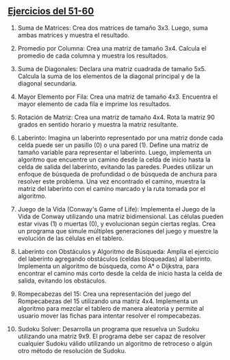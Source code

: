## [Ejercicios del 51-60](./51-60)
1. Suma de Matrices:
Crea dos matrices de tamaño 3x3. Luego, suma ambas matrices y muestra el resultado.

2. Promedio por Columna:
Crea una matriz de tamaño 3x4. Calcula el promedio de cada columna y muestra los
resultados.

3. Suma de Diagonales:
Declara una matriz cuadrada de tamaño 5x5. Calcula la suma de los elementos de la
diagonal principal y de la diagonal secundaria.

4. Mayor Elemento por Fila:
Crea una matriz de tamaño 4x3. Encuentra el mayor elemento de cada fila e imprime los
resultados.

5. Rotación de Matriz:
Crea una matriz de tamaño 4x4. Rota la matriz 90 grados en sentido horario y muestra la
matriz resultante.

6. Laberinto:
Imagina un laberinto representado por una matriz donde cada celda puede ser un pasillo
(0) o una pared (1). Define una matriz de tamaño variable para representar el laberinto.
Luego, implementa un algoritmo que encuentre un camino desde la celda de inicio hasta la
celda de salida del laberinto, evitando las paredes. Puedes utilizar un enfoque de búsqueda
de profundidad o de búsqueda de anchura para resolver este problema. Una vez
encontrado el camino, muestra la matriz del laberinto con el camino marcado y la ruta
tomada por el algoritmo.

7. Juego de la Vida (Conway's Game of Life):
Implementa el Juego de la Vida de Conway utilizando una matriz bidimensional. Las células
pueden estar vivas (1) o muertas (0), y evolucionan según ciertas reglas. Crea un programa
que simule múltiples generaciones del juego y muestre la evolución de las células en el
tablero.

8. Laberinto con Obstáculos y Algoritmo de Búsqueda:
Amplía el ejercicio del laberinto agregando obstáculos (celdas bloqueadas) al laberinto.
Implementa un algoritmo de búsqueda, como A* o Dijkstra, para encontrar el camino más
corto desde la celda de inicio hasta la celda de salida, evitando los obstáculos.

9. Rompecabezas del 15:
Crea una representación del juego del Rompecabezas del 15 utilizando una matriz 4x4.
Implementa un algoritmo para mezclar el tablero de manera aleatoria y permite al usuario
mover las fichas para intentar resolver el rompecabezas.

10. Sudoku Solver:
Desarrolla un programa que resuelva un Sudoku utilizando una matriz 9x9. El programa
debe ser capaz de resolver cualquier Sudoku válido utilizando un algoritmo de retroceso o
algún otro método de resolución de Sudoku.